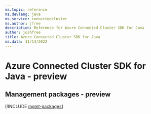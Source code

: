 ```yaml
---
ms.topic: reference
ms.devlang: java
ms.service: connectedcluster
ms.author: jfree
description: Reference for Azure Connected Cluster SDK for Java
author: joshfree
title: Azure Connected Cluster SDK for Java
ms.data: 11/14/2022
---
```

# Azure Connected Cluster SDK for Java - preview

## Management packages - preview
[!INCLUDE [mgmt-packages](connected-cluster-mgmt-index.md)]